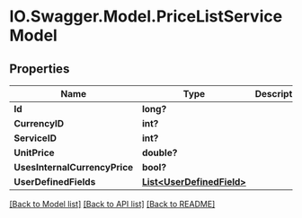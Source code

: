 # IO.Swagger.Model.PriceListServiceModel
## Properties

Name | Type | Description | Notes
------------ | ------------- | ------------- | -------------
**Id** | **long?** |  | [optional] 
**CurrencyID** | **int?** |  | [optional] 
**ServiceID** | **int?** |  | [optional] 
**UnitPrice** | **double?** |  | [optional] 
**UsesInternalCurrencyPrice** | **bool?** |  | [optional] 
**UserDefinedFields** | [**List&lt;UserDefinedField&gt;**](UserDefinedField.md) |  | [optional] 

[[Back to Model list]](../README.md#documentation-for-models) [[Back to API list]](../README.md#documentation-for-api-endpoints) [[Back to README]](../README.md)

